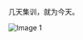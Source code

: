 几天集训，就为今天。

![Image 1](https://files.e5n.cc/media_attachments/files/114/888/266/184/759/861/original/d889a05cf80d81a5.jpg)